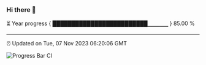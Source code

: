 ### Hi there 👋

⏳ Year progress { █████████████████████████▁▁▁▁▁ } 85.00 %

---

⏰ Updated on Tue, 07 Nov 2023 06:20:06 GMT

![Progress Bar CI](https://github.com/liununu/liununu/workflows/Progress%20Bar%20CI/badge.svg)
